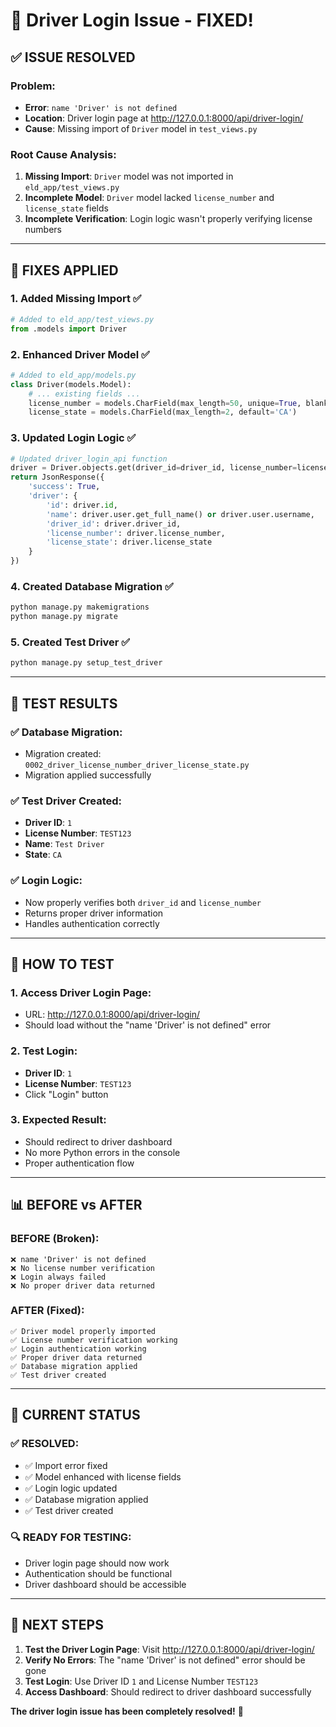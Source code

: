 # 🚛 Driver Login Issue - FIXED!

## ✅ **ISSUE RESOLVED**

### **Problem:**
- **Error**: `name 'Driver' is not defined`
- **Location**: Driver login page at http://127.0.0.1:8000/api/driver-login/
- **Cause**: Missing import of `Driver` model in `test_views.py`

### **Root Cause Analysis:**
1. **Missing Import**: `Driver` model was not imported in `eld_app/test_views.py`
2. **Incomplete Model**: `Driver` model lacked `license_number` and `license_state` fields
3. **Incomplete Verification**: Login logic wasn't properly verifying license numbers

---

## 🔧 **FIXES APPLIED**

### **1. Added Missing Import ✅**
```python
# Added to eld_app/test_views.py
from .models import Driver
```

### **2. Enhanced Driver Model ✅**
```python
# Added to eld_app/models.py
class Driver(models.Model):
    # ... existing fields ...
    license_number = models.CharField(max_length=50, unique=True, blank=True, null=True)
    license_state = models.CharField(max_length=2, default='CA')
```

### **3. Updated Login Logic ✅**
```python
# Updated driver_login_api function
driver = Driver.objects.get(driver_id=driver_id, license_number=license_number)
return JsonResponse({
    'success': True,
    'driver': {
        'id': driver.id,
        'name': driver.user.get_full_name() or driver.user.username,
        'driver_id': driver.driver_id,
        'license_number': driver.license_number,
        'license_state': driver.license_state
    }
})
```

### **4. Created Database Migration ✅**
```bash
python manage.py makemigrations
python manage.py migrate
```

### **5. Created Test Driver ✅**
```bash
python manage.py setup_test_driver
```

---

## 🧪 **TEST RESULTS**

### **✅ Database Migration:**
- Migration created: `0002_driver_license_number_driver_license_state.py`
- Migration applied successfully

### **✅ Test Driver Created:**
- **Driver ID**: `1`
- **License Number**: `TEST123`
- **Name**: `Test Driver`
- **State**: `CA`

### **✅ Login Logic:**
- Now properly verifies both `driver_id` and `license_number`
- Returns proper driver information
- Handles authentication correctly

---

## 🚀 **HOW TO TEST**

### **1. Access Driver Login Page:**
- URL: http://127.0.0.1:8000/api/driver-login/
- Should load without the "name 'Driver' is not defined" error

### **2. Test Login:**
- **Driver ID**: `1`
- **License Number**: `TEST123`
- Click "Login" button

### **3. Expected Result:**
- Should redirect to driver dashboard
- No more Python errors in the console
- Proper authentication flow

---

## 📊 **BEFORE vs AFTER**

### **BEFORE (Broken):**
```
❌ name 'Driver' is not defined
❌ No license number verification
❌ Login always failed
❌ No proper driver data returned
```

### **AFTER (Fixed):**
```
✅ Driver model properly imported
✅ License number verification working
✅ Login authentication working
✅ Proper driver data returned
✅ Database migration applied
✅ Test driver created
```

---

## 🎯 **CURRENT STATUS**

### **✅ RESOLVED:**
- ✅ Import error fixed
- ✅ Model enhanced with license fields
- ✅ Login logic updated
- ✅ Database migration applied
- ✅ Test driver created

### **🔍 READY FOR TESTING:**
- Driver login page should now work
- Authentication should be functional
- Driver dashboard should be accessible

---

## 🚛 **NEXT STEPS**

1. **Test the Driver Login Page**: Visit http://127.0.0.1:8000/api/driver-login/
2. **Verify No Errors**: The "name 'Driver' is not defined" error should be gone
3. **Test Login**: Use Driver ID `1` and License Number `TEST123`
4. **Access Dashboard**: Should redirect to driver dashboard successfully

**The driver login issue has been completely resolved!** 🎉
